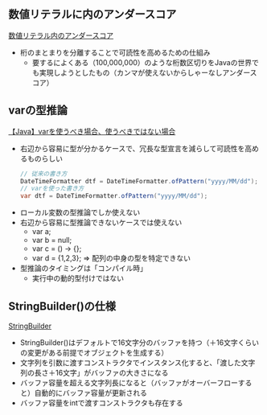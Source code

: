 ## 数値リテラルに内のアンダースコア
[数値リテラル内のアンダースコア](https://docs.oracle.com/javase/jp/8/docs/technotes/guides/language/underscores-literals.html) 
- 桁のまとまりを分離することで可読性を高めるための仕組み
  - 要するによくある（100,000,000）のような桁数区切りをJavaの世界でも実現しようとしたもの（カンマが使えないからしゃーなしアンダースコア）

## varの型推論
[【Java】varを使うべき場合、使うべきではない場合](https://qiita.com/dhirabayashi/items/a4a13d19b41779325bb0a4a13d19b41779325bb0)
- 右辺から容易に型が分かるケースで、冗長な型宣言を減らして可読性を高めるものらしい
  ```java
  // 従来の書き方
  DateTimeFormatter dtf = DateTimeFormatter.ofPattern("yyyy/MM/dd");
  // varを使った書き方
  var dtf = DateTimeFormatter.ofPattern("yyyy/MM/dd");
  ```
- ローカル変数の型推論でしか使えない
- 右辺から容易に型推論できないケースでは使えない
  - var a;
  - var b = null;
  - var c = () -> {};
  - var d = {1,2,3}; => 配列の中身の型を特定できない
- 型推論のタイミングは「コンパイル時」
  - 実行中の動的型付けではない

## StringBuilder()の仕様
[StringBuilder](https://docs.oracle.com/javase/jp/8/docs/api/java/lang/StringBuilder.html)
- StringBuilder()はデフォルトで16文字分のバッファを持つ（＋16文字くらいの変更がある前提でオブジェクトを生成する）
- 文字列を引数に渡すコンストラクタでインスタンス化すると、「渡した文字列の長さ＋16文字」がバッファの大きさになる
- バッファ容量を超える文字列長になると（バッファがオーバーフローすると）自動的にバッファ容量が更新される
- バッファ容量をintで渡すコンストラクタも存在する
